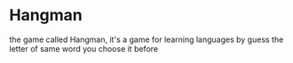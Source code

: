 # Hangman
the game called Hangman, it's a game for learning languages by guess the letter of same word you choose it before

